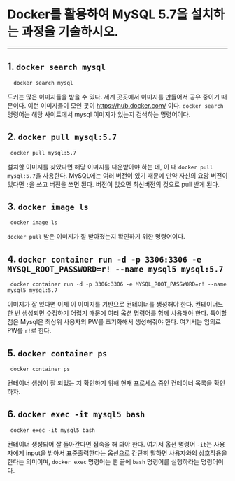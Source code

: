  # Docker를 활용하여 MySQL 5.7을 설치하는 과정을 기술하시오.
 ***
 
 ## 1. `docker search mysql`
  ```vim
    docker search mysql
  ```
   도커는 많은 이미지들을 받을 수 있다. 세계 곳곳에서 이미지를 만들어서 공유 중이기 때문이다.
   이런 이미지들이 모인 곳이 https://hub.docker.com/ 이다. `docker search` 명령어는 해당 사이트에서 mysql 이미지가 있는지 검색하는 명령어이다.
   
   
 ## 2. `docker pull mysql:5.7`
   ```vim
    docker pull mysql:5.7
  ```
   설치할 이미지를 찾았다면 해당 이미지를 다운받아야 하는 데, 이 때 `docker pull mysql:5.7`을 사용한다. MySQL에는 여러 버전이 있기 때문에 만약 자신의 요망 버전이 있다면 `:`을 쓰고 버전을 쓰면 된다. 버전이 없으면 최신버전의 것으로 pull 받게 된다.
   
   
 ## 3. `docker image ls`
   ```vim
    docker image ls
  ```
   `docker pull` 받은 이미지가 잘 받아졌는지 확인하기 위한 명령어이다.
   
   
 ## 4. `docker container run -d -p 3306:3306 -e MYSQL_ROOT_PASSWORD=r! --name mysql5 mysql:5.7`
   ```vim
    docker container run -d -p 3306:3306 -e MYSQL_ROOT_PASSWORD=r! --name mysql5 mysql:5.7
  ```
  이미지가 잘 있다면 이제 이 이미지를 기반으로 컨테이너를 생성해야 한다. 컨테이너느 한 번 생성되면 수정하기 어렵기 때문에 여러 옵션 명령어를 함께 사용해야 한다. 특이할 점은 Mysql은 최상위 사용자의 PW를 초기화해서 생성해줘야 한다. 여기서는 임의로 PW를 `r!`로 한다.
  
  
 ## 5. `docker container ps`
   ```vim
    docker container ps
  ```
  컨테이너 생성이 잘 되었는 지 확인하기 위해 현재 프로세스 중인 컨테이너 목록을 확인하자.
  
  
 ## 6. `docker exec -it mysql5 bash`
   ```vim
    docker exec -it mysql5 bash
  ```
  컨테이너 생성되어 잘 돌아간다면 접속을 해 봐야 한다. 여기서 옵션 명령어 `-it`는 사용자에게 input을 받아서 표준출력한다는 옵션으로 간단히 말하면 사용자와의 상호작용을 한다는 의미이며, `docker exec` 명령어는 맨 끝에 `bash` 명령어를 실행하라는 명령어이다.
